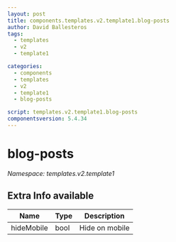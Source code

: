 ```yaml
---
layout: post
title: components.templates.v2.template1.blog-posts
author: David Ballesteros
tags:
  - templates
  - v2
  - template1

categories:
  - components
  - templates
  - v2
  - template1
  - blog-posts

script: templates.v2.template1.blog-posts
componentsversion: 5.4.34
---
```

# blog-posts

*Namespace: templates.v2.template1*

## Extra Info available

| Name | Type | Description |
| --- | --- | --- |
| hideMobile | bool | Hide on mobile |
